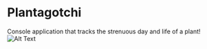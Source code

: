 # Plantagotchi
Console application that tracks the strenuous day and life of a plant!
![Alt Text](https://media.giphy.com/media/ZZweDJbmPPLYiwQuf9/giphy.gif)